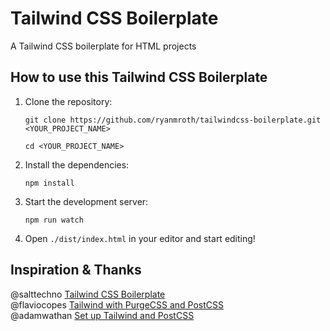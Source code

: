 # Tailwind CSS Boilerplate

A Tailwind CSS boilerplate for HTML projects

## How to use this Tailwind CSS Boilerplate

1. Clone the repository:

   ```shell
   git clone https://github.com/ryanmroth/tailwindcss-boilerplate.git <YOUR_PROJECT_NAME>

   cd <YOUR_PROJECT_NAME>
   ```

2. Install the dependencies:

   ```shell
   npm install
   ```

3. Start the development server:

   ```shell
   npm run watch
   ```

4. Open `./dist/index.html` in your editor and start editing!

## Inspiration & Thanks

@salttechno [Tailwind CSS Boilerplate](https://github.com/salttechno/tailwindcss-boilerplate)  
@flaviocopes [Tailwind with PurgeCSS and PostCSS](https://flaviocopes.com/tailwind-setup/)  
@adamwathan [Set up Tailwind and PostCSS](https://egghead.io/lessons/tailwind-set-up-tailwind-and-postcss)
